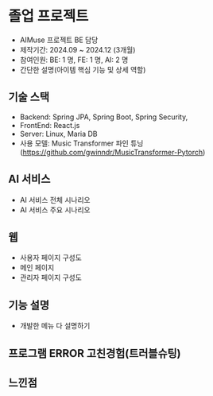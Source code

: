 # 졸업 프로젝트
- AIMuse 프로젝트 BE 담당
- 제작기간: 2024.09 ~ 2024.12 (3개월)
- 참여인원: BE: 1 명, FE: 1 명, AI: 2 명
- 간단한 설명(아이템 핵심 기능 및 상세 역할)

## 기술 스택
- Backend: Spring JPA, Spring Boot, Spring Security,
- FrontEnd: React.js
- Server: Linux, Maria DB
- 사용 모델: Music Transformer 파인 튜닝 (https://github.com/gwinndr/MusicTransformer-Pytorch)
## AI 서비스
- AI 서비스 전체 시나리오
- AI 서비스 주요 시나리오
## 웹
- 사용자 페이지 구성도
- 메인 페이지
- 관리자 페이지 구성도
## 기능 설명
- 개발한 메뉴 다 설명하기
## 프로그램 ERROR 고친경험(트러블슈팅)
## 느낀점
